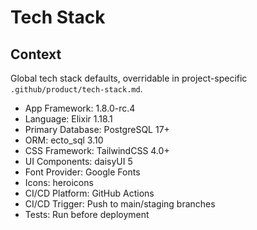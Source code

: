 # Tech Stack

## Context

Global tech stack defaults, overridable in project-specific `.github/product/tech-stack.md`.

- App Framework: 1.8.0-rc.4
- Language: Elixir 1.18.1
- Primary Database: PostgreSQL 17+
- ORM: ecto_sql 3.10
- CSS Framework: TailwindCSS 4.0+
- UI Components: daisyUI 5
- Font Provider: Google Fonts
- Icons: heroicons
- CI/CD Platform: GitHub Actions
- CI/CD Trigger: Push to main/staging branches
- Tests: Run before deployment
